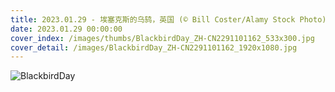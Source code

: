 ```yaml
---
title: 2023.01.29 - 埃塞克斯的乌鸫，英国 (© Bill Coster/Alamy Stock Photo)
date: 2023.01.29 00:00:00
cover_index: /images/thumbs/BlackbirdDay_ZH-CN2291101162_533x300.jpg
cover_detail: /images/BlackbirdDay_ZH-CN2291101162_1920x1080.jpg
---
```


![BlackbirdDay](/images/BlackbirdDay_ZH-CN2291101162_1920x1080.jpg)
